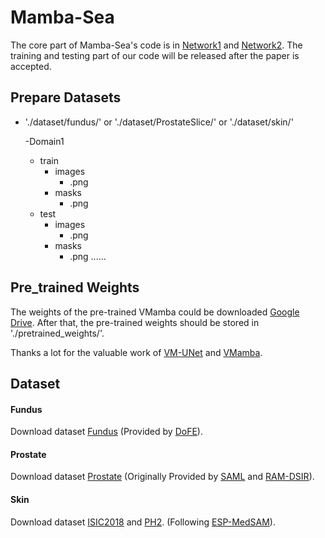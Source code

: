 # Mamba-Sea
The core part of Mamba-Sea's code is in [Network1](https://github.com/orange-322/SSMDG/blob/main/model/vmunet.py) and [Network2](https://github.com/orange-322/SSMDG/blob/main/model/vmamba.py).
The training and testing part of our code will be released after the paper is accepted.

## Prepare Datasets
- './dataset/fundus/' or './dataset/ProstateSlice/' or './dataset/skin/'

   -Domain1
    - train
      - images
        - .png
      - masks
        - .png
    - test
      - images
        - .png
      - masks
        - .png
  ......    


## Pre_trained Weights

The weights of the pre-trained VMamba could be downloaded [Google Drive](https://drive.google.com/file/d/16R-zLOYFSKE6mFdHaiPAjc2QwyBHy5SL/view?usp=drive_link). After that, the pre-trained weights should be stored in './pretrained_weights/'.

Thanks a lot for the valuable work of [VM-UNet](https://github.com/JCruan519/VM-UNet) and [VMamba](https://github.com/MzeroMiko/VMamba).

## Dataset
#### Fundus
Download dataset [Fundus](https://drive.google.com/file/d/1p33nsWQaiZMAgsruDoJLyatoq5XAH-TH/view) (Provided by [DoFE](https://github.com/emma-sjwang/Dofe)).
#### Prostate
Download dataset [Prostate](https://drive.google.com/file/d/1sx2FpNySQNjU6_zBa4DPnb9RAmesN0P6/view?usp=sharing) (Originally Provided by [SAML](https://liuquande.github.io/SAML/) and [RAM-DSIR](https://github.com/zzzqzhou/RAM-DSIR)).
#### Skin
Download dataset [ISIC2018](https://challenge.isic-archive.com/data/#2018) and [PH2](https://www.fc.up.pt/addi/ph2%20database.html). (Following [ESP-MedSAM](https://github.com/xq141839/ESP-MedSAM)).

